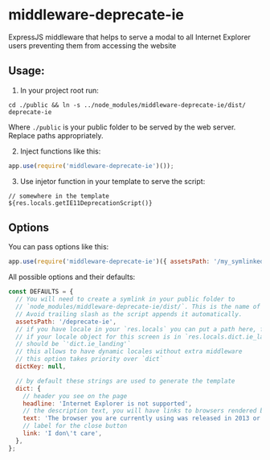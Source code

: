middleware-deprecate-ie
=======================

ExpressJS middleware that helps to serve a modal to all Internet Explorer users preventing them from accessing the website

## Usage:

1. In your project root run:
```
cd ./public && ln -s ../node_modules/middleware-deprecate-ie/dist/ deprecate-ie
```

Where `./public` is your public folder to be served by the web server. Replace paths appropriately.


2. Inject functions like this:

```javascript
app.use(require('middleware-deprecate-ie')());
```

3. Use injetor function in your template to serve the script:
```
// somewhere in the template
${res.locals.getIE11DeprecationScript()}
```

## Options

You can pass options like this:
```javascript
app.use(require('middleware-deprecate-ie')({ assetsPath: '/my_symlinked_folder' }));
```

All possible options and their defaults:

```javascript
const DEFAULTS = {
  // You will need to create a symlink in your public folder to
  // `node_modules/middleware-deprecate-ie/dist/`. This is the name of that link.
  // Avoid trailing slash as the script appends it automatically.
  assetsPath: '/deprecate-ie',
  // if you have locale in your `res.locals` you can put a path here, for example
  // if your locale object for this screen is in `res.locals.dict.ie_landing` then the value
  // should be `'dict.ie_landing'`
  // this allows to have dynamic locales without extra middleware
  // this option takes priority over `dict`
  dictKey: null,

  // by default these strings are used to generate the template
  dict: {
    // header you see on the page
    headline: 'Internet Explorer is not supported',
    // the description text, you will have links to browsers rendered below
    text: 'The browser you are currently using was released in 2013 or earlier. We can no longer support this browser and the website will look broken or not function. It is recommended to upgrade to any modern browser. You will find examples below.',
    // label for the close button
    link: 'I don\'t care',
  },
};
```
